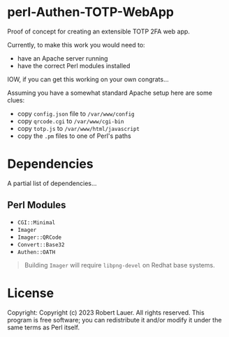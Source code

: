 # perl-Authen-TOTP-WebApp

Proof of concept for creating an extensible TOTP 2FA web app.

Currently, to make this work you would need to:

* have an Apache server running
* have the correct Perl modules installed

IOW, if you can get this working on your own congrats...

Assuming you have a somewhat standard Apache setup here are some
clues:

* copy `config.json` file to `/var/www/config`
* copy `qrcode.cgi` to `/var/www/cgi-bin`
* copy `totp.js` to `/var/www/html/javascript`
* copy the `.pm` files to one of Perl's paths

# Dependencies

A partial list of dependencies...

## Perl Modules

* `CGI::Minimal`
* `Imager`
* `Imager::QRCode`
* `Convert::Base32`
* `Authen::OATH`

> Building `Imager` will require `libpng-devel` on Redhat base systems.

# License

Copyright: Copyright (c) 2023 Robert Lauer. All rights reserved. This
program is free software; you can redistribute it and/or modify it
under the same terms as Perl itself.

